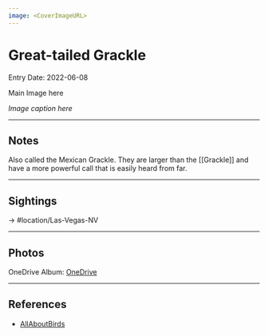 ```yaml
---
image: <CoverImageURL>
---
```


# Great-tailed Grackle
Entry Date: 2022-06-08

Main Image here

*Image caption here*

---------------------------------------------------------------
## Notes
Also called the Mexican Grackle. They are larger than the [[Grackle]] and have a more powerful call that is easily heard from far.

---------------------------------------------------------------
## Sightings

-> #location/Las-Vegas-NV


---------------------------------------------------------------
## Photos
OneDrive Album: [OneDrive](https://1drv.ms/u/s!AvaIuMdCo_w-3kbnaVfs5pU5biqp?e=W8plvx)

---------------------------------------------------------------
## References
- [AllAboutBirds](https://www.allaboutbirds.org/guide/Great-tailed_Grackle/overview)